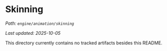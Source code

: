 # Skinning

_Path: `engine/animation/skinning`_

_Last updated: 2025-10-05_


This directory currently contains no tracked artifacts besides this README.
